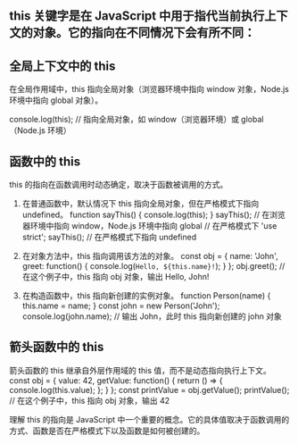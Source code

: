 ## this 关键字是在 JavaScript 中用于指代当前执行上下文的对象。它的指向在不同情况下会有所不同：

## 全局上下文中的 this
在全局作用域中，this 指向全局对象（浏览器环境中指向 window 对象，Node.js 环境中指向 global 对象）。

console.log(this); // 指向全局对象，如 window（浏览器环境）或 global（Node.js 环境）


## 函数中的 this
this 的指向在函数调用时动态确定，取决于函数被调用的方式。
1. 在普通函数中，默认情况下 this 指向全局对象，但在严格模式下指向 undefined。
function sayThis() {
    console.log(this);
}
sayThis(); // 在浏览器环境中指向 window，Node.js 环境中指向 global
// 在严格模式下
'use strict';
sayThis(); // 在严格模式下指向 undefined

2. 在对象方法中，this 指向调用该方法的对象。
const obj = {
    name: 'John',
    greet: function() {
        console.log(`Hello, ${this.name}!`);
    }
};
obj.greet(); // 在这个例子中，this 指向 obj 对象，输出 Hello, John!

3. 在构造函数中，this 指向新创建的实例对象。
function Person(name) {
    this.name = name;
}
const john = new Person('John');
console.log(john.name); // 输出 John，此时 this 指向新创建的 john 对象

## 箭头函数中的 this
箭头函数的 this 继承自外层作用域的 this 值，而不是动态指向执行上下文。
const obj = {
    value: 42,
    getValue: function() {
        return () => {
            console.log(this.value);
        };
    }
};
const printValue = obj.getValue();
printValue(); // 在这个例子中，this 指向 obj 对象，输出 42

理解 this 的指向是 JavaScript 中一个重要的概念。它的具体值取决于函数调用的方式、函数是否在严格模式下以及函数是如何被创建的。